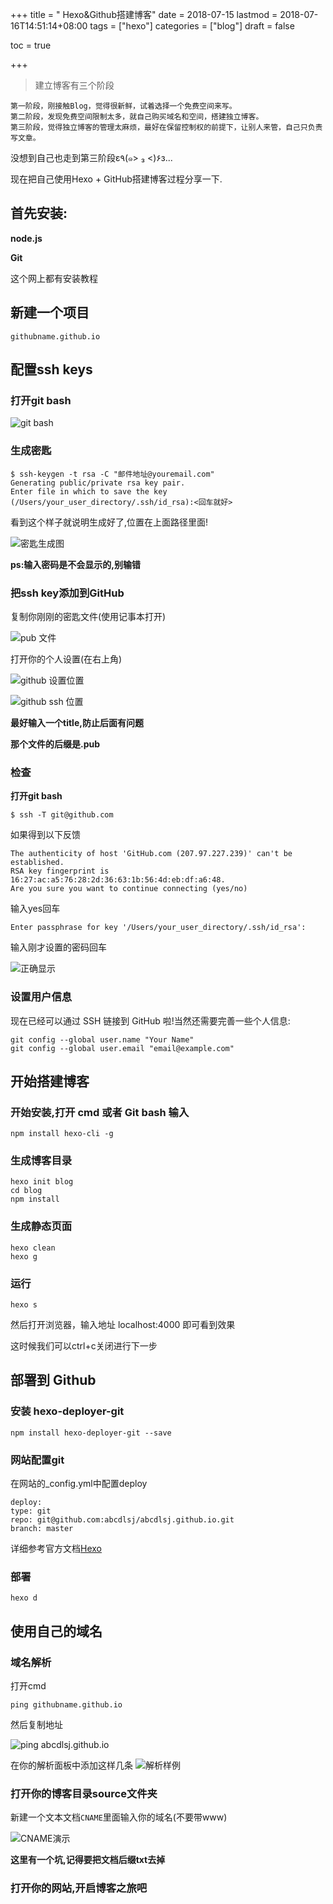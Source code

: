+++
title = " Hexo&Github搭建博客"
date = 2018-07-15
lastmod = 2018-07-16T14:51:14+08:00
tags = ["hexo"]
categories = ["blog"]
draft = false

toc = true

+++

> 建立博客有三个阶段

<!--more-->

```
第一阶段，刚接触Blog，觉得很新鲜，试着选择一个免费空间来写。
第二阶段，发现免费空间限制太多，就自己购买域名和空间，搭建独立博客。
第三阶段，觉得独立博客的管理太麻烦，最好在保留控制权的前提下，让别人来管，自己只负责写文章。
```

没想到自己也走到第三阶段ε٩(๑> ₃ <)۶з...

现在把自己使用Hexo + GitHub搭建博客过程分享一下.

## 首先安装:

**node.js**

**Git**

这个网上都有安装教程

## 新建一个项目

    githubname.github.io

## 配置ssh keys

### 打开git bash

![git bash][1]

### 生成密匙

    $ ssh-keygen -t rsa -C "邮件地址@youremail.com"
    Generating public/private rsa key pair.
    Enter file in which to save the key (/Users/your_user_directory/.ssh/id_rsa):<回车就好>
看到这个样子就说明生成好了,位置在上面路径里面!

![密匙生成图][2]

**ps:输入密码是不会显示的,别输错**

### 把ssh key添加到GitHub

复制你刚刚的密匙文件(使用记事本打开)

![pub 文件][3]

打开你的个人设置(在右上角)

![github 设置位置][4]

![github ssh 位置][5]

**最好输入一个title,防止后面有问题**

**那个文件的后缀是.pub**

### 检查

**打开git bash**

    $ ssh -T git@github.com

如果得到以下反馈

    The authenticity of host 'GitHub.com (207.97.227.239)' can't be established.
    RSA key fingerprint is 16:27:ac:a5:76:28:2d:36:63:1b:56:4d:eb:df:a6:48.
    Are you sure you want to continue connecting (yes/no)
输入yes回车

    Enter passphrase for key '/Users/your_user_directory/.ssh/id_rsa':

输入刚才设置的密码回车

![正确显示][6]

### 设置用户信息
现在已经可以通过 SSH 链接到 GitHub 啦!当然还需要完善一些个人信息:

    git config --global user.name "Your Name"
    git config --global user.email "email@example.com"

## 开始搭建博客

### 开始安装,打开 cmd 或者 Git bash 输入


    npm install hexo-cli -g
### 生成博客目录

    hexo init blog
    cd blog
    npm install
### 生成静态页面

    hexo clean
    hexo g
### 运行

    hexo s
然后打开浏览器，输入地址 localhost:4000 即可看到效果

这时候我们可以ctrl+c关闭进行下一步

## 部署到 Github

### 安装 hexo-deployer-git

    npm install hexo-deployer-git --save

### 网站配置git

在网站的_config.yml中配置deploy

    deploy:
    type: git
    repo: git@github.com:abcdlsj/abcdlsj.github.io.git
    branch: master

详细参考官方文档[Hexo][7]

### 部署

    hexo d
## 使用自己的域名

### 域名解析

打开cmd

    ping githubname.github.io

然后复制地址

![ping abcdlsj.github.io][8]

在你的解析面板中添加这样几条
![解析样例][9]

### 打开你的博客目录source文件夹

新建一个文本文档`CNAME`里面输入你的域名(不要带www)

![CNAME演示][10]

**这里有一个坑,记得要把文档后缀txt去掉**

### 打开你的网站,开启博客之旅吧




[1]: https://res.cloudinary.com/dc15efw34/image/upload/v1531830122/04.png
[2]: https://res.cloudinary.com/dc15efw34/image/upload/v1531830125/03.jpg
[3]: https://res.cloudinary.com/dc15efw34/image/upload/v1531830122/08.png
[4]: https://res.cloudinary.com/dc15efw34/image/upload/v1531830122/05.png
[5]: https://res.cloudinary.com/dc15efw34/image/upload/v1531830122/06.png
[6]: https://res.cloudinary.com/dc15efw34/image/upload/v1531830123/10.png
[7]: https://hexo.io/
[8]: https://res.cloudinary.com/dc15efw34/image/upload/v1531830123/12.png
[9]: https://res.cloudinary.com/dc15efw34/image/upload/v1531830123/13.png
[10]: https://res.cloudinary.com/dc15efw34/image/upload/v1531830123/14.png

